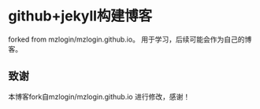 # github+jekyll构建博客

forked from mzlogin/mzlogin.github.io。
用于学习，后续可能会作为自己的博客。

## 致谢

本博客fork自mzlogin/mzlogin.github.io 进行修改，感谢！

